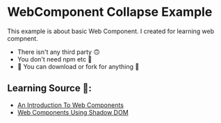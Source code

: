 # WebComponent Collapse Example

This example is about basic Web Component. I created for learning web compnent.

- There isn't any third party 🙃
- You don't need npm etc 🤠
- 🤜 You can download or fork for anything 🤛

## Learning Source 🧐:
- [An Introduction To Web Components](https://css-tricks.com/an-introduction-to-web-components/)
- [Web Components Using Shadow DOM](https://developer.mozilla.org/en-US/docs/Web/Web_Components/Using_shadow_DOM)